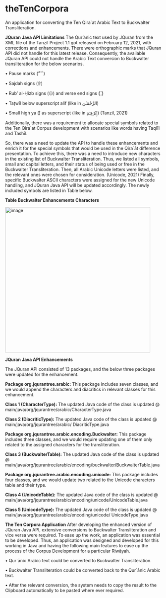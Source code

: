 # theTenCorpora
An application for converting the Ten Qira`at Arabic Text to Buckwalter Transliteration.

**JQuran Java API Limitations**
The Qur’anic text used by JQuran from the XML file of the Tanzil Project 1.1 got released on February 12, 2021, with corrections and enhancements. There were orthographic marks that JQuran API did not handle for this latest release. Consequently, the available JQuran API could not handle the Arabic Text conversion to Buckwalter transliteration for the below scenarios.

•	Pause marks (ۖ ۗ ۘ ۙ ۚ ۛ)

•	Sajdah signs (۩)

•	Rub’ al-Ḥizb  signs (۞) and verse end signs (۝)

•	Taṭwīl below superscript alif (like in الرَّحْمَـٰن)

•	Small high ya (ۧ) as superscript (like in إِبْرَٰهِـۧمَ) (Tanzil, 2021)

Additionally, there was a requirement to allocate special symbols related to the Ten Qira`at Corpus development with scenarios like words having Taqlīl and Tashīl. 

So, there was a need to update the API to handle these enhancements and enrich it for the special symbols that would be used in the Qira`āt difference presentation. To achieve this, there was a need to introduce new characters in the existing list of Buckwalter Transliteration. Thus, we listed all symbols, small and capital letters, and their status of being used or free in the Buckwalter Transliteration. Then, all Arabic Unicode letters were listed, and the relevant ones were chosen for consideration. (Unicode, 2021) Finally, specific Buckwalter ASCII characters were assigned for the new Unicode handling, and JQuran Java API will be updated accordingly. The newly included symbols are listed in Table below. 

  **Table Buckwalter Enhancements Characters**

<img width="468" alt="image" src="https://github.com/haroonlone/theTenCorpora/assets/47498442/c428dcf5-1f57-4d29-a826-f8d486f7b2fb">

**JQuran Java API Enhancements**

The JQuran API consisted of 13 packages, and the below three packages were updated for the enhancement.

**Package org.jqurantree.arabic:** This package includes seven classes, and we would append the characters and diacritics in relevant classes for this enhancement. 

  **Class 1 (CharacterType):** The updated Java code of the class is updated @ main/java/org/jqurantree/arabic/CharacterType.java 

  **Class 2 (DiacriticType):** The updated Java code of the class is updated @ main/java/org/jqurantree/arabic/ DiacriticType.java  

**Package org.jqurantree.arabic.encoding.Buckwalter:** This package includes three classes, and we would require updating one of them only related to the assigned characters for the transliteration.

  **Class 3 (BuckwalterTable):** The updated Java code of the class is updated @ main/java/org/jqurantree/arabic/encoding/buckwalter/BuckwalterTable.java

**Package org.jqurantree.arabic.encoding.unicode:** This package includes four classes, and we would update two related to the Unicode characters table and their type.

  **Class 4 (UnicodeTable):** The updated Java code of the class is updated @ main/java/org/jqurantree/arabic/encoding/unicode/UnicodeTable.java

  **Class 5 (UnicodeType):** The updated Java code of the class is updated @ main/java/org/jqurantree/arabic/encoding/unicode/ UnicodeType.java

**The Ten Corpora Application**
After developing the enhanced version of JQuran Java API, extensive conversions to Buckwalter Transliteration and vice versa were required. To ease up the work, an application was essential to be developed. Thus, an application was designed and developed for this working in Java and having the following main features to ease up the process of the Corpus Development for a particular Riwāyah.  

•	Qur`ānic Arabic text could be converted to Buckwalter Transliteration.

•	Buckwalter Transliteration could be converted back to the Qur`ānic Arabic text.

•	After the relevant conversion, the system needs to copy the result to the Clipboard automatically to be pasted where ever required. 
